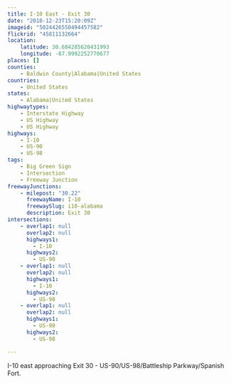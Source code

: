 ```yaml
---
title: I-10 East - Exit 30
date: "2018-12-23T15:20:09Z"
imageid: "5024426550494457582"
flickrid: "45811132664"
location:
    latitude: 30.684285620431993
    longitude: -87.9992252770677
places: []
counties:
    - Baldwin County|Alabama|United States
countries:
    - United States
states:
    - Alabama|United States
highwaytypes:
    - Interstate Highway
    - US Highway
    - US Highway
highways:
    - I-10
    - US-90
    - US-98
tags:
    - Big Green Sign
    - Intersection
    - Freeway Junction
freewayJunctions:
    - milepost: "30.22"
      freewayName: I-10
      freewaySlug: i10-alabama
      description: Exit 30
intersections:
    - overlap1: null
      overlap2: null
      highways1:
        - I-10
      highways2:
        - US-90
    - overlap1: null
      overlap2: null
      highways1:
        - I-10
      highways2:
        - US-98
    - overlap1: null
      overlap2: null
      highways1:
        - US-90
      highways2:
        - US-98

---
```

I-10 east approaching Exit 30 - US-90/US-98/Battleship Parkway/Spanish Fort.